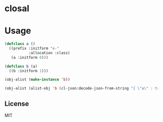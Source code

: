 # closal

# Usage
```lisp
(defclass a ()
  ((prefix :initform "e-"
           :allocation :class)
   (a :initform 0)))

(defclass b (a)
  ((b :initform 1)))

(obj-alist (make-instance 'b))

(obj-alist (alist-obj 'b (cl-json:decode-json-from-string "{ \"a\" : true }")))

```

## License

MIT
